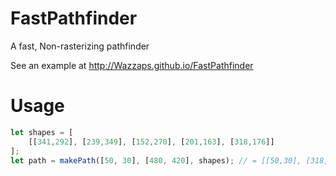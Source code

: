 # FastPathfinder
A fast, Non-rasterizing pathfinder

See an example at http://Wazzaps.github.io/FastPathfinder

# Usage
```javascript
let shapes = [
	[[341,292], [239,349], [152,270], [201,163], [318,176]]
];
let path = makePath([50, 30], [480, 420], shapes); // = [[50,30], [318,176], [480,420]];
```